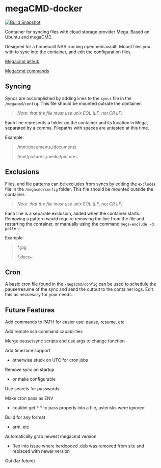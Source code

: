 # megaCMD-docker
[![Build Snapshot](https://github.com/Seversonic/megaCMD-docker/actions/workflows/docker-publish.yml/badge.svg)](https://github.com/Seversonic/megaCMD-docker/actions/workflows/docker-publish.yml)

Container for syncing files with cloud storage provider Mega. Based on Ubuntu and megaCMD.

Designed for a homebuilt NAS running openmediavault. Mount files you with to sync into the container, and edit the configuration files. 

[Megacmd github](https://github.com/meganz/MEGAcmd)

[Megacmd commands](https://github.com/meganz/MEGAcmd/blob/master/UserGuide.md)


## Syncing
Syncs are accomplished by adding lines to the ```syncs``` file in the `/megacmd/config`. This file should be mounted outside the container. 

>*Note: that the file must use unix EOL (LF, not CR LF)*

Each line represents a folder on the container and its location in Mega, separated by a comma. Filepaths with spaces are untested at this time. 

Example:
> /mnt/documents,/documents
> 
> /mnt/pictures,/media/pictures

## Exclusions
Files, and file patterns can be excludes from syncs by editing the ```excludes``` file in the ```/megacmd/config``` folder. This file should be mounted outside the container. 
>*Note: that the file must use unix EOL (LF, not CR LF)*


Each line is a separate exclusion, added when the container starts. Removing a pattern would require removing the line from the file and restarting the container, or manually using the command `mega-exclude -d pattern`

Example:
> *.jpg
> 
> *.docx~


## Cron
A basic cron file found in the ```/megacmd/config``` can be used to schedule the pause/resume of the sync and send the output to the container logs. Edit this as neccesary for your needs. 

## Future Features
Add commands to PATH for easier use: pause, resume, etc

Add remote ssh command capabilities

Merge pause/sync scripts and use args to change function

Add timezone support
- otherwise stuck on UTC for cron jobs

Remove sync on startup
- or make configurable

Use secrets for passwords

Make cron pass as ENV
- couldnt get * * to pass properly into a file, asterisks were ignored

Build for any format
- arm, etc

Automatically grab newest megacmd version
- Ran into issue where hardcoded .deb was removed from site and replaced with newer version

Gui (far future)
